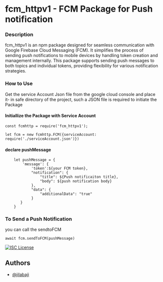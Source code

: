 
# fcm_httpv1 - FCM Package for Push notification

### Description
fcm_httpv1 is an npm package designed for seamless communication with Google Firebase Cloud Messaging (FCM). 
It simplifies the process of sending push notifications to mobile devices by handling token creation and management internally. This package supports sending push messages to both topics and individual tokens, providing flexibility for various notification strategies.

### How to Use
Get the service Account Json file from the google cloud console and place it- in safe directory of the project, 
such a JSON file is required to initiate the Package

#### Initiallize the Package with Service Account

``` const fcmhttp = require('fcm_httpv1'); ```

``` let fcm = new fcmhttp.FCM({serviceAccount: require('./serviceAccount.json')}) ```

#### declare pushMessage

``` 
    let pushMessage = {
        'message': {
            'token':${your FCM token},
            "notification": {
                "title": ${Push notificaiton title},
                "body": ${push notification body}
            },
            "data": {
                "additionalData": "true"
            }
       }
    }

```



### To Send a Push Notification
you can call the sendtoFCM

``` await fcm.sendToFCM(pushMessage) ```


[![ISC License](https://img.shields.io/badge/License-ISC-green.svg)](https://choosealicense.com/licenses/isc/)

## Authors

- [@jilabaji](https://github.com/jilabaji)



